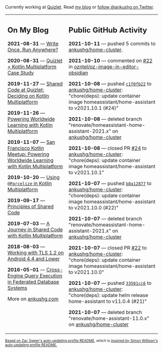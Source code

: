Currently working at [Quizlet](https://quizlet.com/). Read [my blog](https://ankushg.com/) or [follow @ankushg on Twitter](https://twitter.com/ankushg).

<table><tr><td valign="top" width="40%">

## On My Blog
<!-- blog starts -->
**2021-08-31** — [Write Once, Run Anywhere?](https://ankushg.com/posts/write-once-run-anywhere-increment/)

**2020-08-31** — [Quizlet + Kotlin Multiplatform Case Study](https://ankushg.com/posts/quizlet-kotlin-multiplatform-case-study/)

**2019-11-27** — [Shared Code at Quizlet: Deciding on Kotlin Multiplatform](https://ankushg.com/posts/shared-code-kotlin-multiplatform/)

**2019-11-26** — [Powering Worldwide Learning with Kotlin Multiplatform](https://ankushg.com/speaking/droidcon-sf-2019)

**2019-11-07** — [San Francisco Kotlin Meetup: Powering Worldwide Learning with Kotlin Multiplatform](https://ankushg.com/speaking/sf-kotlin-meetup-2019)

**2019-10-20** — [Using `@Parcelize` in Kotlin Multiplatform](https://ankushg.com/posts/multiplatform-parcelize/)

**2019-09-17** — [Principles of Shared Code](https://ankushg.com/speaking/denver-startup-week-2019)

**2019-07-03** — [A Journey in Shared Code with Kotlin Multiplatform](https://ankushg.com/speaking/droidcon-berlin-2019)

**2018-08-03** — [Working with TLS 1.2 on Android 4.4 and Lower](https://ankushg.com/posts/tls-1.2-on-android/)

**2016-05-01** — [Cross-Engine Query Execution in Federated Database Systems](https://ankushg.com/projects/thesis)
<!-- blog ends -->
More on [ankushg.com](https://ankushg.com/)
</td><td valign="top" width="60%">

## Public GitHub Activity
<!-- githubActivity starts -->
**2021-10-11** — pushed 5 commits to [ankushg/home-cluster](https://api.github.com/repos/ankushg/home-cluster).

**2021-10-10** — commented on [#22](https://github.com/ozntel/oz-image-in-editor-obsidian/issues/22#issuecomment-939694381) in [ozntel/oz-image-in-editor-obsidian](https://api.github.com/repos/ozntel/oz-image-in-editor-obsidian)

**2021-10-08** — pushed [`c1f0fb22`](https://github.com/ankushg/home-cluster/commit/c1f0fb2205acc055c843b8927a23a61a1622b53d) to [ankushg/home-cluster](https://api.github.com/repos/ankushg/home-cluster): "chore(deps): update container image homeassistant/home-assistant to v2021.10.1 (#24)"

**2021-10-08** — deleted branch "renovate/homeassistant-home-assistant-2021.x" on [ankushg/home-cluster](https://api.github.com/repos/ankushg/home-cluster)

**2021-10-08** — closed PR [#24](https://github.com/ankushg/home-cluster/pull/24) to [ankushg/home-cluster](https://api.github.com/repos/ankushg/home-cluster): "chore(deps): update container image homeassistant/home-assistant to v2021.10.1"

**2021-10-07** — pushed [`b8a12877`](https://github.com/ankushg/home-cluster/commit/b8a12877096079fb86d6402a08049df719f61beb) to [ankushg/home-cluster](https://api.github.com/repos/ankushg/home-cluster): "chore(deps): update container image homeassistant/home-assistant to v2021.10.0 (#22)"

**2021-10-07** — deleted branch "renovate/homeassistant-home-assistant-2021.x" on [ankushg/home-cluster](https://api.github.com/repos/ankushg/home-cluster)

**2021-10-07** — closed PR [#22](https://github.com/ankushg/home-cluster/pull/22) to [ankushg/home-cluster](https://api.github.com/repos/ankushg/home-cluster): "chore(deps): update container image homeassistant/home-assistant to v2021.10.0"

**2021-10-07** — pushed [`33501cc6`](https://github.com/ankushg/home-cluster/commit/33501cc6e7a307813df905d5640c8fb765106dcc) to [ankushg/home-cluster](https://api.github.com/repos/ankushg/home-cluster): "chore(deps): update helm release home-assistant to v11.0.4 (#21)"

**2021-10-07** — deleted branch "renovate/home-assistant-11.0.x" on [ankushg/home-cluster](https://api.github.com/repos/ankushg/home-cluster)
<!-- githubActivity ends -->
</td></tr></table>

<sub><a href="https://github.com/ZacSweers/ZacSweers">Based on Zac Sweer's auto-updating profile README</a>, which is <a href="https://simonwillison.net/2020/Jul/10/self-updating-profile-readme/">inspired by Simon Willison's auto-updating profile README.</a></sub>